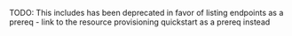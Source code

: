 TODO: This includes has been deprecated in favor of listing endpoints as a prereq - link to the resource provisioning quickstart as a prereq instead